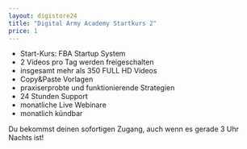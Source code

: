```yaml
---
layout: digistore24
title: "Digital Army Academy Startkurs 2"
price: 1
---
```

<ul><li>Start-Kurs:&#xA0;FBA Startup System</li>
<li>2 Videos pro Tag werden freigeschalten</li>
<li>insgesamt mehr als 350 FULL HD Videos</li>
<li>Copy&amp;Paste Vorlagen</li>
<li>praxiserprobte und funktionierende Strategien</li>
<li>24 Stunden Support</li>
<li>monatliche Live Webinare</li>
<li>monatlich k&#xFC;ndbar</li>
</ul><p>Du bekommst deinen sofortigen Zugang, auch wenn es gerade 3 Uhr Nachts ist!</p>